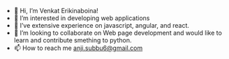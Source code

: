 - 👋 Hi, I’m Venkat Erikinaboina!
- 👀 I’m interested in developing web applications
- 🌱 I’ve extensive experience on javascript, angular, and react.
- 💞️ I’m looking to collaborate on Web page development and would like to learn and contribute smething to python.
- 📫 How to reach me anji.subbu6@gmail.com

<!---
Kalyani/Kongla is a ✨ special ✨ repository because its `README.md` (this file) appears on your GitHub profile.
You can click the Preview link to take a look at your changes.
--->
